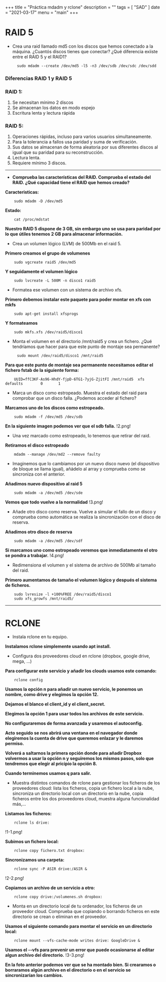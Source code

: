 +++
title = "Práctica mdadm y rclone"
description = ""
tags = [
    "SAD"
]
date = "2021-03-17"
menu = "main"
+++
# RAID 5

* Crea una raid llamado md5 con los discos que hemos conectado a la máquina. ¿Cuantós discos tienes que conectar? ¿Qué diferencia exiiste entre el RAID 5 y el RAID1?

        sudo mdadm --create /dev/md5 -l5 -n3 /dev/sdb /dev/sdc /dev/sdd

### Diferencias RAID 1 y RAID 5

### RAID 1:
1. Se necesitan mínimo 2 discos
2. Se almacenan los datos en modo espejo
3. Escritura lenta y lectura rápida

### RAID 5:
1. Operaciones rápidas, incluso para varios usuarios simultaneamente.
2. Para la tolerancia a fallos usa paridad y suma de verificación.
3. Sus datos se almacenan de forma aleatoria por sus diferentes discos al igual que su paridad para su reconstrucción.
4. Lectura lenta.
5. Requiere mínimo 3 discos.

* * * *

* **Comprueba las características del RAID. Comprueba el estado del RAID. ¿Qué capacidad tiene el RAID que hemos creado?**

**Caracteristicas:**

        sudo mdadm -D /dev/md5


**Estado:**

        cat /proc/mdstat


**Nuestro RAID 5 dispone de 3 GB, sin embargo uno se usa para paridad por lo que útiles tenemos 2 GB para almacenar información.**

* Crea un volumen lógico (LVM) de 500Mb en el raid 5.

**Primero creamos el grupo de volumenes**

        sudo vgcreate raid5 /dev/md5


**Y seguidamente el volumen lógico**

        sudo lvcreate -L 500M -n disco1 raid5


* Formatea ese volumen con un sistema de archivo xfs. 

**Primero debemos instalar este paquete para poder montar en xfs con mkfs**

        sudo apt-get install xfsprogs


**Y formateamos**

        sudo mkfs.xfs /dev/raid5/disco1


* Monta el volumen en el directorio /mnt/raid5 y crea un fichero. ¿Qué tendríamos que hacer para que este punto de montaje sea permanente?


        sudo mount /dev/raid5/disco1 /mnt/raid5


**Para que este punto de montaje sea permanente necesitamos editar el fichero fstab de la siguiente forma:**

        UUID=ffC3KF-As96-HhdY-fjpD-6TG1-7yjG-ZjitFI /mnt/raid5  xfs     defaults        0       1


* Marca un disco como estropeado. Muestra el estado del raid para comprobar que un disco falla. ¿Podemos acceder al fichero?

**Marcamos uno de los discos como estropeado.**

        sudo mdadm -f /dev/md5 /dev/sdb


**En la siguiente imagen podemos ver que el sdb falla.**
!2.png!

* Una vez marcado como estropeado, lo tenemos que retirar del raid.

**Retiramos el disco estropeado**

        mdadm --manage /dev/md2 --remove faulty


* Imaginemos que lo cambiamos por un nuevo disco nuevo (el dispositivo de bloque se llama igual), añádelo al array y comprueba como se sincroniza con el anterior.

**Añadimos nuevo dispositivo al raid 5**

        sudo mdadm -a /dev/md5 /dev/sde


**Vemos que todo vuelve a la normalidad**
!3.png!

* Añade otro disco como reserva. Vuelve a simular el fallo de un disco y comprueba como automática se realiza la sincronización con el disco de reserva.

**Añadimos otro disco de reserva**

        sudo mdadm -a /dev/md5 /dev/sdf


**Si marcamos uno como estropeado veremos que inmediatamente el otro se pondra a trabajar.**
!4.png!

* Redimensiona el volumen y el sistema de archivo de 500Mb al tamaño del raid.

**Primero aumentamos de tamaño el volumen lógico y después el sistema de ficheros.**

        sudo lvresize -l +100%FREE /dev/raid5/disco1
        sudo xfs_growfs /mnt/raid5/

-------------

# RCLONE

* Instala rclone en tu equipo.

**Instalamos rclone simplemente usando apt install.**

* Configura dos proveedores cloud en rclone (dropbox, google drive, mega, …)

**Para configurar este servicio y añadir los clouds usamos este comando:**

        rclone config

**Usamos la opción n para añadir un nuevo servicio, le ponemos un nombre, como drive y elegimos la opción 12.**

**Dejamos el blanco el client_id y el client_secret.**

**Elegimos la opción 1 para usar todos los archivos de este servicio.**

**No configuraremos de forma avanzada y usaremos el autoconfig.**

**Acto seguido se nos abrirá una ventana en el navegador donde elegiremos la cuenta de drive que queremos enlazar y le daremos permiso.**

**Volverá a saltarnos la primera opción donde para añadir Dropbox volvermos a usar la opción n y seguiremos los mismos pasos, solo que tendremos que elegir al pricipio la opción 8.**

**Cuando terminemos usamos q para salir.**

* Muestra distintos comandos de rclone para gestionar los ficheros de los proveedores cloud: lista los ficheros, copia un fichero local a la nube, sincroniza un directorio local con un directorio en la nube, copia ficheros entre los dos proveedores cloud, muestra alguna funcionalidad más,…

**Listamos los ficheros:**

        rclone ls drive:

!1-1.png!

**Subimos un fichero local:**

        rclone copy fichero.txt dropbox:

**Sincronizamos una carpeta:**

        rclone sync -P ASIR drive:/ASIR &

!2-2.png!

**Copiamos un archivo de un servicio a otro:**

        rclone copy drive:/volumenes.sh dropbox:


* Monta en un directorio local de tu ordenador, los ficheros de un proveedor cloud. Comprueba que copiando o borrando ficheros en este directorio se crean o eliminan en el proveedor.

**Usamos el siguiente comando para montar el servicio en un directorio local:**

        rclone mount --vfs-cache-mode writes drive: GoogleDrive &

**Usamos el --vfs para prevenir un error que puede ocasionarse al editar algun archivo del directorio.**
!3-3.png!

**En la foto anterior podemos ver que se ha montado bien. Si crearamos o borraramos algún archivo en el directorio o en el servicio se sincronizarían los cambios.**
